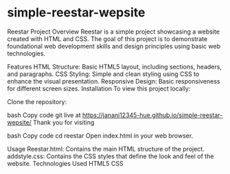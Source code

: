 # simple-reestar-wepsite
Reestar Project
Overview
Reestar is a simple project showcasing a website created with HTML and CSS. The goal of this project is to demonstrate foundational web development skills and design principles using basic web technologies.

Features
HTML Structure: Basic HTML5 layout, including sections, headers, and paragraphs.
CSS Styling: Simple and clean styling using CSS to enhance the visual presentation.
Responsive Design: Basic responsiveness for different screen sizes.
Installation
To view this project locally:

Clone the repository:

bash
Copy code
git  live at https://janani12345-hue.github.io/simple-reestar-wepsite/
Thank you for visiting 


bash
Copy code
cd reestar
Open index.html in your web browser.

Usage
Reestar.html: Contains the main HTML structure of the project.
addstyle.css: Contains the CSS styles that define the look and feel of the website.
Technologies Used
HTML5
CSS







